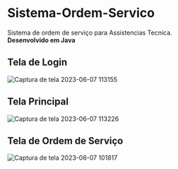 # Sistema-Ordem-Servico
Sistema de ordem de serviço para Assistencias Tecnica. <br>
<strong>Desenvolvido em Java</strong>
## Tela de Login
![Captura de tela 2023-06-07 113155](https://github.com/ThaynaSantana/Sistema-Ordem-Servico/assets/88935936/2bd34b53-1e7e-480c-a154-bc11a983d5c1)

## Tela Principal
![Captura de tela 2023-06-07 113226](https://github.com/ThaynaSantana/Sistema-Ordem-Servico/assets/88935936/79f5e170-9389-4062-97c3-fd168a4f1986)

## Tela de Ordem de Serviço
![Captura de tela 2023-06-07 101817](https://github.com/ThaynaSantana/Sistema-Ordem-Servico/assets/88935936/25e91a1a-8f86-4a3e-8cbf-2197da9641b9)
